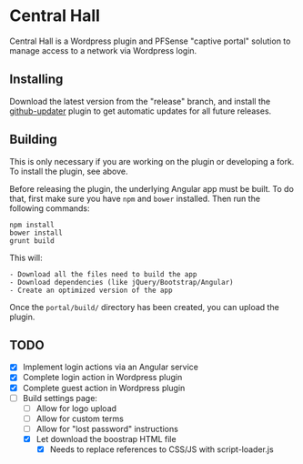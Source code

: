# Central Hall

Central Hall is a Wordpress plugin and PFSense "captive portal" solution to manage access to a network via Wordpress login.

## Installing

Download the latest version from the "release" branch, and install the [github-updater](https://github.com/afragen/github-updater) plugin to get automatic updates for all future releases.

## Building

This is only necessary if you are working on the plugin or developing a fork.  To install the plugin, see above.

Before releasing the plugin, the underlying Angular app must be built.  To do that, first make sure you
have `npm` and `bower` installed.  Then run the following commands:

    npm install
    bower install
    grunt build

This will:

    - Download all the files need to build the app
    - Download dependencies (like jQuery/Bootstrap/Angular)
    - Create an optimized version of the app

Once the `portal/build/` directory has been created, you can upload the plugin.

## TODO

- [x] Implement login actions via an Angular service
- [X] Complete login action in Wordpress plugin
- [X] Complete guest action in Wordpress plugin
- [ ] Build settings page:
  - [ ] Allow for logo upload
  - [ ] Allow for custom terms
  - [ ] Allow for "lost password" instructions
  - [x] Let download the boostrap HTML file
    - [x] Needs to replace references to CSS/JS with script-loader.js